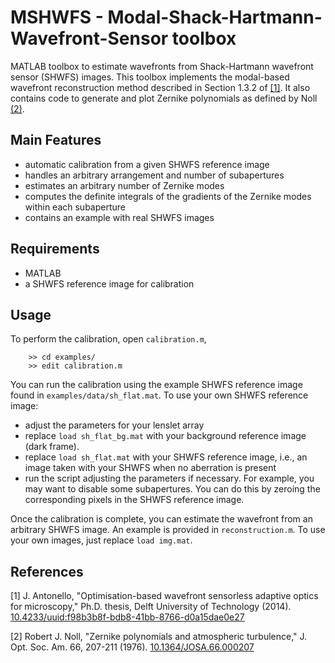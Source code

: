 # MSHWFS - Modal-Shack-Hartmann-Wavefront-Sensor toolbox
MATLAB toolbox to estimate wavefronts from Shack-Hartmann wavefront sensor (SHWFS) images. This toolbox implements the modal-based wavefront reconstruction method described in Section 1.3.2 of [[1]](#1). It also contains code to generate and plot Zernike polynomials as defined by Noll [(2)](#2).

## Main Features
- automatic calibration from a given SHWFS reference image
- handles an arbitrary arrangement and number of subapertures
- estimates an arbitrary number of Zernike modes
- computes the definite integrals of the gradients of the Zernike modes within each subaperture
- contains an example with real SHWFS images 

## Requirements
- MATLAB
- a SHWFS reference image for calibration

## Usage
To perform the calibration, open `calibration.m`,
```
    >> cd examples/
    >> edit calibration.m
```
You can run the calibration using the example SHWFS reference image found in
`examples/data/sh_flat.mat`. To use your own SHWFS reference image:
- adjust the parameters for your lenslet array
- replace `load sh_flat_bg.mat` with your background reference image (dark frame).
- replace `load sh_flat.mat` with your SHWFS reference image, i.e., an image taken with your SHWFS when no aberration is present
- run the script adjusting the parameters if necessary. For example, you may want to disable some subapertures. You can do this by zeroing the corresponding pixels in the SHWFS reference image.

Once the calibration is complete, you can estimate the wavefront from an arbitrary SHWFS image. An example is provided in `reconstruction.m`. To use your own images, just replace `load img.mat`.

## References
<a id="1">[1]</a> J. Antonello, "Optimisation-based wavefront sensorless adaptive optics for microscopy," Ph.D. thesis, Delft University of Technology (2014). [10.4233/uuid:f98b3b8f-bdb8-41bb-8766-d0a15dae0e27](https://doi.org/10.4233/uuid:f98b3b8f-bdb8-41bb-8766-d0a15dae0e27)

<a id="2">[2]</a> Robert J. Noll, "Zernike polynomials and atmospheric turbulence," J. Opt. Soc. Am. 66, 207-211 (1976). [10.1364/JOSA.66.000207](https://doi.org/10.1364/JOSA.66.000207)
